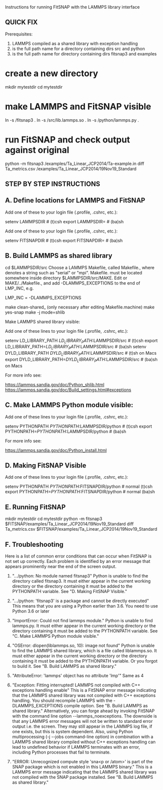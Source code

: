 Instructions for running FitSNAP with the LAMMPS library interface

QUICK FIX
------------

Prerequisites:
1. LAMMPS compiled as a shared library with exception handling
2. <lammpsdir> is the full path name for a directory 
   containing dirs src and python
3. <fitsnapdir> is the full path name for directory 
   containing dirs fitsnap3 and examples

# create a new directory

mkdir mytestdir
cd mytestdir

# make LAMMPS and FitSNAP visible

ln -s <fitsnapdir>/fitsnap3 .
ln -s <lammpsdir>/src/lib.lammps.so .
ln -s <lammpsdir>/python/lammps.py .

# run FitSNAP and check output against original

python -m fitsnap3 <fitsnapdir>/examples/Ta_Linear_JCP2014/Ta-example.in
diff Ta_metrics.csv <fitsnapdir>/examples/Ta_Linear_JCP2014/19Nov19_Standard

STEP BY STEP INSTRUCTIONS
-------------------------

A. Define locations for LAMMPS and FitSNAP
------------------------------------------

Add one of these to your login file (.profile, .cshrc, etc.):

setenv LAMMPSDIR <lammpsdir>    # (t)csh
export LAMMPSDIR=<lammpsdir>    # (ba)sh

Add one of these to your login file (.profile, .cshrc, etc.):

setenv FITSNAPDIR <fitsnapdir>  # (t)csh
export FITSNAPDIR=<fitsnapdir>  # (ba)sh

B. Build LAMMPS as shared library
---------------------------------

cd $LAMMPSDIR/src
Choose a LAMMPS Makefile, called Makefile.<machine>, where
<machine> denotes a string such as "serial" or "mpi".
Makefile.<machine> must be located
somewhere inside directory $LAMMPSDIR/src/MAKE.
Edit or MAKE/../Makefile.<machine>, and add -DLAMMPS_EXCEPTIONS to
the end of LMP_INC, e.g.

   LMP_INC = -DLAMMPS_EXCEPTIONS

make clean-shared_<machine> (only necessary after editing Makefile.machine)
make yes-snap
make -j mode=shlib <machine>

Make LAMMPS shared library visible:

Add one of these lines to your login file (.profile, .cshrc, etc.):

setenv LD_LIBRARY_PATH ${LD_LIBRARY_PATH}:$LAMMPSDIR/src      # (t)csh
export LD_LIBRARY_PATH=${LD_LIBRARY_PATH}:$LAMMPSDIR/src      # (ba)sh
setenv DYLD_LIBRARY_PATH ${DYLD_LIBRARY_PATH}:$LAMMPSDIR/src  # (t)sh on Macs
export DYLD_LIBRARY_PATH=${DYLD_LIBRARY_PATH}:$LAMMPSDIR/src  # (ba)sh on Macs

For more info see:

https://lammps.sandia.gov/doc/Python_shlib.html
https://lammps.sandia.gov/doc/Build_settings.html#exceptions

C. Make LAMMPS Python module visible:
-------------------------------------

Add one of these lines to your login file (.profile, .cshrc, etc.):

setenv PYTHONPATH ${PYTHONPATH}:$LAMMPSDIR/python      # (t)csh
export PYTHONPATH=${PYTHONPATH}:$LAMMPSDIR/python      # (ba)sh

For more info see:

https://lammps.sandia.gov/doc/Python_install.html

D. Making FitSNAP Visible
-------------------------

Add one of these lines to your login file (.profile, .cshrc, etc.):

setenv PYTHONPATH ${PYTHONPATH}:$FITSNAPDIR/python      # normal (t)csh
export PYTHONPATH=${PYTHONPATH}:$FITSNAPDIR/python      # normal (ba)sh

E. Running FitSNAP
------------------

mkdir mytestdir
cd mytestdir
python -m fitsnap3 $FITSNAP/examples/Ta_Linear_JCP2014/19Nov19_Standard
diff Ta_metrics.csv $FITSNAP/examples/Ta_Linear_JCP2014/19Nov19_Standard


F. Troubleshooting
------------------

Here is a list of common error conditions that can occur when
FitSNAP is not set up correctly. Each problem is identified
by an error message that appears prominently near the end of
the screen output.

1. ".../python: No module named fitsnap3"
Python is unable to find the directory called fitsnap3. It must
either appear in the current working directory or the
directory containing it must be added to the PYTHONPATH variable.
See "D. Making FitSNAP Visible."

2. ".../python: 'fitsnap3' is a package and cannot be directly executed"
This means that you are using a Python earlier than 3.6. You
need to use Python 3.6 or later

3. "ImportError: Could not find lammps module."
Python is unable to find lammps.py. It must
either appear in the current working directory or the
directory containing it must be added to the PYTHONPATH variable.
See "C. Make LAMMPS Python module visible."

4. "OSError: dlopen(liblammps.so, 10): image not found"
Python is unable to find the LAMMPS shared library,
which is a file called liblammps.so. It must either appear in the
current working directory or the directory containing it must
be added to the PYTHONPATH variable. Or you forgot to build it.
See "B. Build LAMMPS as shared library."

5. "AttributeError: 'lammps' object has no attribute 'lmp'"
Same as 4

6. "Exception: Fitting interrupted! LAMMPS not compiled with C++ exceptions handling enable"
This is a FitSNAP error message indicating that the LAMMPS shared library was not compiled
with C++ exceptions handling. You should recompile LAMMPS with the
-DLAMMPS_EXCEPTIONS compile option. See "B. Build LAMMPS as shared library."
Alternatively, you can forge ahead by invoking FitSNAP with the command line option
--lammps_noexceptions. The downside is that any LAMMPS error messages will not
be written to standard error output i.e. the screen. They may still appear
in the LAMMPS log file, if one exists, but this is system dependent.
Also, using Python multiprocessing (-j --jobs command-line option)
in combination with a LAMMPS shared library compiled without C++ exceptions handling
can lead to undefined behavior if LAMMPS terminates
with an error, including Python processes that fail to terminate.

7. "ERROR: Unrecognized compute style 'sna<p or /atom>' is part of the SNAP package which is not enabled in this LAMMPS binary."
This is a LAMMPS error message indicating that the LAMMPS shared library was not
compiled with the SNAP package installed. See "B. Build LAMMPS as shared library."

